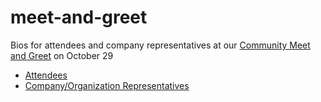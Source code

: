 # meet-and-greet
Bios for attendees and company representatives at our [Community Meet and Greet](https://www.meetup.com/FreeCodeCampOKC/events/254966670/) on October 29

* [Attendees](attendees.md)
* [Company/Organization Representatives](representatives.md)
